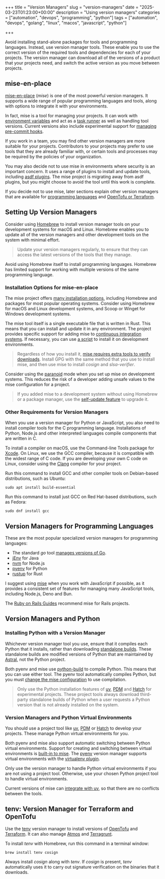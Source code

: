 +++
title = "Version Managers"
slug = "version-managers"
date = "2025-03-23T01:23:00+00:00"
description = "Using version managers"
categories = ["automation", "devops", "programming", "python"]
tags = ["automation", "devops", "golang", "linux", "macos", "javascript", "python"]

+++

Avoid installing stand-alone packages for tools and programming languages. Instead, use version manager tools. These enable you to use the correct version of the required tools and dependencies for each of your projects. The version manager can download all of the versions of a product that your projects need, and switch the active version as you move between projects.

## mise-en-place

[mise-en-place](https://mise.jdx.dev/) (_mise_) is one of the most powerful version managers. It supports a wide range of popular programming languages and tools, along with options to integrate it with your environments.

In fact, mise is a tool for managing your projects. It can work with [environment variables](https://mise.jdx.dev/environments/) and act as a [task runner](https://mise.jdx.dev/tasks/) as well as handling tool versions. Current versions also include experimental support for [managing pre-commit hooks](https://mise.jdx.dev/cli/generate/git-pre-commit.html).

If you work in a team, you may find other version managers are more suitable for your projects. Contributors to your projects may prefer to use tools that they are already familiar with, or certain tools and processes may be required by the policies of your organization.

You may also decide not to use mise in environments where security is an important concern. It uses a range of plugins to install and update tools, including [asdf plugins](https://mise.jdx.dev/dev-tools/backends/asdf.html). The mise project is migrating away from asdf plugins, but you might choose to avoid the tool until this work is complete.

If you decide not to use mise, later sections explain other version managers that are available for [programming languages](#version-managers-for-programming-languages) and [OpenTofu or Terraform](#tenv-version-manager-for-terraform-and-opentofu).

## Setting Up Version Managers

Consider using [Homebrew](http://brew.sh/) to install version manager tools on your development systems for macOS and Linux. Homebrew enables you to update all of the version managers and other development tools on the system with minimal effort.

> Update your version managers regularly, to ensure that they can access the latest versions of the tools that they manage.

Avoid using Homebrew itself to install programming languages. Homebrew has limited support for working with multiple versions of the same programming language.

### Installation Options for mise-en-place

The mise project offers [many installation options](https://mise.jdx.dev/installing-mise.html), including Homebrew and packages for most popular operating systems. Consider using Homebrew for macOS and Linux development systems, and Scoop or Winget for Windows development systems.

The mise tool itself is a single executable file that is written in Rust. This means that you can install and update it in any environment. The project provides specific support for adding mise to [continuous integration systems](https://mise.jdx.dev/continuous-integration.html). If necessary, you can use [a script](https://mise.jdx.dev/installing-mise.html#https-mise-run) to install it on development environments.

> Regardless of how you install it, [mise requires extra tools to verify downloads](https://mise.jdx.dev/tips-and-tricks.html#software-verification). Install GPG with the same method that you use to install mise, and then use mise to install _cosign_ and _slsa-verifier_.

Consider using the [paranoid](https://mise.jdx.dev/paranoid.html) mode when you set up mise on development systems. This reduces the risk of a developer adding unsafe values to the mise configuration for a project.

> If you added mise to a development system without using Homebrew or a package manager, use the [self-update feature](https://mise.jdx.dev/cli/self-update.html#mise-self-update) to upgrade it.

### Other Requirements for Version Managers

When you use a version manager for Python or JavaScript, you also need to install compiler tools for the C programming language. Installations of Python, Node.js and other interpreted languages compile components that are written in C.

To install a compiler on macOS, use the Command-line Tools package for [Xcode](https://developer.apple.com/xcode/resources/). On Linux, we use the GCC compiler, because it is compatible with the widest range of C code. If you are developing your own C code on Linux, consider using the [Clang](https://clang.llvm.org/) compiler for your project.

Run this command to install GCC and other compiler tools on Debian-based distributions, such as Ubuntu:

```shell
sudo apt install build-essential
```

Run this command to install just GCC on Red Hat-based distributions, such as Fedora:

```shell
sudo dnf install gcc
```

## Version Managers for Programming Languages

These are the most popular specialized version managers for programming languages:

- The standard _go_ tool [manages versions of Go](https://go.dev/doc/manage-install#installing-multiple).
- [jEnv](https://www.jenv.be/) for Java
- [nvm](https://github.com/nvm-sh/nvm) for Node.js
- [pyenv](https://github.com/pyenv/pyenv) for Python
- [rustup](https://rustup.rs/) for Rust

I suggest using [mise](https://mise.jdx.dev/) when you work with JavaScript if possible, as it provides a consistent set of features for managing many JavaScript tools, including Node.js, Deno and Bun.

The [Ruby on Rails Guides](https://guides.rubyonrails.org/) recommend mise for Rails projects.

## Version Managers and Python

### Installing Python with a Version Manager

Whichever version manager tool you use, ensure that it compiles each Python that it installs, rather than downloading [standalone builds](https://gregoryszorc.com/docs/python-build-standalone/main/). These standalone builds are modified versions of Python that are maintained by [Astral](https://astral.sh/), not the Python project.

Both pyenv and mise use [python-build](https://github.com/pyenv/pyenv/tree/master/plugins/python-build) to compile Python. This means that you can use either tool. The pyenv tool automatically compiles Python, but you must [change the mise configuration](https://mise.jdx.dev/lang/python.html#precompiled-python-binaries) to use compilation.

> Only use the Python installation features of [uv](https://docs.astral.sh/uv/), [PDM](https://pdm-project.org) and [Hatch](https://hatch.pypa.io) for experimental projects. These project tools always download third-party standalone builds of Python when a user requests a Python version that is not already installed on the system.

### Version Managers and Python Virtual Environments

You should use a project tool like [uv](https://docs.astral.sh/uv/), [PDM](https://pdm-project.org) or [Hatch](https://hatch.pypa.io) to develop your projects. These manage Python virtual environments for you.

Both pyenv and mise also support automatic switching between Python virtual environments. Support for creating and switching between virtual environments is [built-in to mise](https://mise.jdx.dev/lang/python.html#automatic-virtualenv-activation). The [pyenv](https://github.com/pyenv/pyenv) version manager supports virtual environments with the [virtualenv plugin](https://github.com/pyenv/pyenv-virtualenv).

Only use the version manager to handle Python virtual environments if you are not using a project tool. Otherwise, use your chosen Python project tool to handle virtual environments.

Current versions of mise can [integrate with uv](https://mise.jdx.dev/mise-cookbook/python.html#mise-uv), so that there are no conflicts between the tools.

## tenv: Version Manager for Terraform and OpenTofu

Use the [tenv](https://tofuutils.github.io/tenv/) version manager to install versions of [OpenTofu](https://opentofu.org/) and [Terraform](https://www.terraform.io/). It can also manage [Atmos](https://atmos.tools/) and [Terragrunt](https://terragrunt.gruntwork.io/).

To install _tenv_ with Homebrew, run this command in a terminal window:

```shell
brew install tenv cosign
```

Always install _cosign_ along with _tenv_. If _cosign_ is present, _tenv_ automatically uses it to carry out signature verification on the binaries that it downloads.

